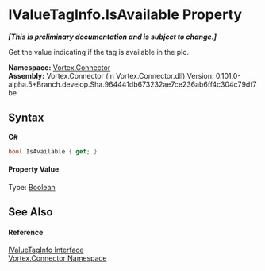 # IValueTagInfo.IsAvailable Property 
 _**\[This is preliminary documentation and is subject to change.\]**_

Get the value indicating if the tag is available in the plc.

**Namespace:**&nbsp;<a href="N_Vortex_Connector.md">Vortex.Connector</a><br />**Assembly:**&nbsp;Vortex.Connector (in Vortex.Connector.dll) Version: 0.101.0-alpha.5+Branch.develop.Sha.964441db673232ae7ce236ab6ff4c304c79df7be

## Syntax

**C#**<br />
``` C#
bool IsAvailable { get; }
```


#### Property Value
Type: <a href="http://msdn2.microsoft.com/en-us/library/a28wyd50" target="_blank">Boolean</a>

## See Also


#### Reference
<a href="T_Vortex_Connector_IValueTagInfo.md">IValueTagInfo Interface</a><br /><a href="N_Vortex_Connector.md">Vortex.Connector Namespace</a><br />